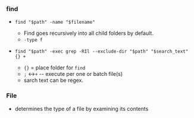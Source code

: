 ### find

* `find "$path" -name "$filename"`
    *  Find goes recursively into all child folders by default.
    * `-type f`

* `find "$path" -exec grep -RIl --exclude-dir "$path" "$search_text" {} +`
    * `{}` = place folder for `find`
    * `;` <->`+` -- execute per one or batch file(s)
    * sarch text can be regex.

### File

* determines the type of a file by examining its contents 
